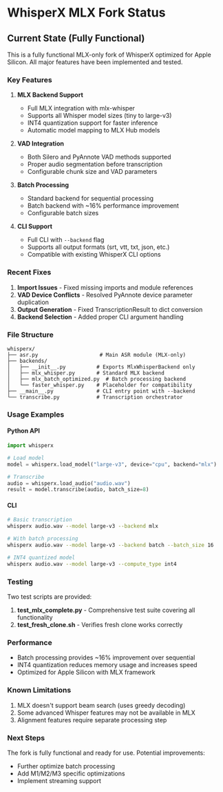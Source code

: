 # WhisperX MLX Fork Status

## Current State (Fully Functional)

This is a fully functional MLX-only fork of WhisperX optimized for Apple Silicon. All major features have been implemented and tested.

### Key Features

1. **MLX Backend Support**
   - Full MLX integration with mlx-whisper
   - Supports all Whisper model sizes (tiny to large-v3)
   - INT4 quantization support for faster inference
   - Automatic model mapping to MLX Hub models

2. **VAD Integration**
   - Both Silero and PyAnnote VAD methods supported
   - Proper audio segmentation before transcription
   - Configurable chunk size and VAD parameters

3. **Batch Processing**
   - Standard backend for sequential processing
   - Batch backend with ~16% performance improvement
   - Configurable batch sizes

4. **CLI Support**
   - Full CLI with `--backend` flag
   - Supports all output formats (srt, vtt, txt, json, etc.)
   - Compatible with existing WhisperX CLI options

### Recent Fixes

1. **Import Issues** - Fixed missing imports and module references
2. **VAD Device Conflicts** - Resolved PyAnnote device parameter duplication
3. **Output Generation** - Fixed TranscriptionResult to dict conversion
4. **Backend Selection** - Added proper CLI argument handling

### File Structure

```
whisperx/
├── asr.py                    # Main ASR module (MLX-only)
├── backends/
│   ├── __init__.py          # Exports MlxWhisperBackend only
│   ├── mlx_whisper.py       # Standard MLX backend
│   ├── mlx_batch_optimized.py  # Batch processing backend
│   └── faster_whisper.py    # Placeholder for compatibility
├── __main__.py              # CLI entry point with --backend
└── transcribe.py            # Transcription orchestrator
```

### Usage Examples

#### Python API
```python
import whisperx

# Load model
model = whisperx.load_model("large-v3", device="cpu", backend="mlx")

# Transcribe
audio = whisperx.load_audio("audio.wav")
result = model.transcribe(audio, batch_size=8)
```

#### CLI
```bash
# Basic transcription
whisperx audio.wav --model large-v3 --backend mlx

# With batch processing
whisperx audio.wav --model large-v3 --backend batch --batch_size 16

# INT4 quantized model
whisperx audio.wav --model large-v3 --compute_type int4
```

### Testing

Two test scripts are provided:

1. **test_mlx_complete.py** - Comprehensive test suite covering all functionality
2. **test_fresh_clone.sh** - Verifies fresh clone works correctly

### Performance

- Batch processing provides ~16% improvement over sequential
- INT4 quantization reduces memory usage and increases speed
- Optimized for Apple Silicon with MLX framework

### Known Limitations

1. MLX doesn't support beam search (uses greedy decoding)
2. Some advanced Whisper features may not be available in MLX
3. Alignment features require separate processing step

### Next Steps

The fork is fully functional and ready for use. Potential improvements:
- Further optimize batch processing
- Add M1/M2/M3 specific optimizations
- Implement streaming support